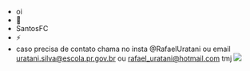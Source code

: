 -  oi
- 🌱 
- SantosFC
- ⚡
- caso precisa de contato chama no insta @RafaelUratani ou email uratani.silva@escola.pr.gov.br ou rafael_uratani@hotmail.com tmj
  ![](   https://tenor.com/pt-BR/view/ney-neymar-flayor-dance-football-player-gif-17468921)
